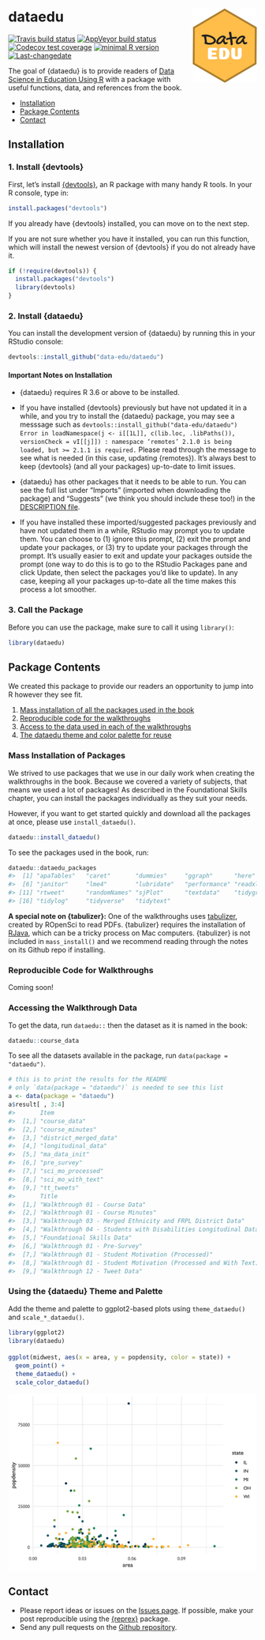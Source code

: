 
<!-- README.md is generated from README.Rmd. Please edit that file -->

# dataedu <img src = 'man/figures/logo.png' align="right" height="150" />

<!-- badges: start -->

[![Travis build
status](https://travis-ci.org/data-edu/dataedu.svg?branch=master)](https://travis-ci.org/data-edu/dataedu)
[![AppVeyor build
status](https://ci.appveyor.com/api/projects/status/github/data-edu/dataedu?branch=master&svg=true)](https://ci.appveyor.com/project/data-edu/dataedu)
[![Codecov test
coverage](https://codecov.io/gh/data-edu/dataedu/branch/master/graph/badge.svg)](https://codecov.io/gh/data-edu/dataedu?branch=master)
[![minimal R
version](https://img.shields.io/badge/R%3E%3D-3.6-6666ff.svg)](https://cran.r-project.org/)
[![Last-changedate](https://img.shields.io/badge/last%20change-2020--03--25-yellowgreen.svg)](https://github.com/data-edu/dataedu/commits/master)
<!-- badges: end -->

The goal of {dataedu} is to provide readers of [Data Science in
Education Using
R](https://github.com/data-edu/data-science-in-education) with a package
with useful functions, data, and references from the book.

  - [Installation](#installation)
  - [Package Contents](#package-contents)
  - [Contact](#contact)

## Installation

### 1\. Install {devtools}

First, let’s install [{devtools}](https://github.com/r-lib/devtools), an
R package with many handy R tools. In your R console, type in:

``` r
install.packages("devtools")
```

If you already have {devtools} installed, you can move on to the next
step.

If you are not sure whether you have it installed, you can run this
function, which will install the newest version of {devtools} if you do
not already have it.

``` r
if (!require(devtools)) {
  install.packages("devtools")
  library(devtools)
}
```

### 2\. Install {dataedu}

You can install the development version of {dataedu} by running this in
your RStudio console:

``` r
devtools::install_github("data-edu/dataedu")
```

#### Important Notes on Installation

  - {dataedu} requires R 3.6 or above to be installed.

  - If you have installed {devtools} previously but have not updated it
    in a while, and you try to install the {dataedu} package, you may
    see a messsage such as `devtools::install_github("data-edu/dataedu")
    Error in loadNamespace(j <- i[[1L]], c(lib.loc, .libPaths()),
    versionCheck = vI[[j]]) : namespace ‘remotes’ 2.1.0 is being loaded,
    but >= 2.1.1 is required.` Please read through the message to see
    what is needed (in this case, updating {remotes}). It’s always best
    to keep {devtools} (and all your packages) up-to-date to limit
    issues.

  - {dataedu} has other packages that it needs to be able to run. You
    can see the full list under “Imports” (imported when downloading the
    package) and “Suggests” (we think you should include these too\!) in
    the [DESCRIPTION
    file](https://github.com/data-edu/dataedu/blob/master/DESCRIPTION#L34).

  - If you have installed these imported/suggested packages previously
    and have not updated them in a while, RStudio may prompt you to
    update them. You can choose to (1) ignore this prompt, (2) exit the
    prompt and update your packages, or (3) try to update your packages
    through the prompt. It’s usually easier to exit and update your
    packages outside the prompt (one way to do this is to go to the
    RStudio Packages pane and click Update, then select the packages
    you’d like to update). In any case, keeping all your packages
    up-to-date all the time makes this process a lot smoother.

### 3\. Call the Package

Before you can use the package, make sure to call it using `library()`:

``` r
library(dataedu)
```

## Package Contents

We created this package to provide our readers an opportunity to jump
into R however they see fit.

1.  [Mass installation of all the packages used in the
    book](#mass-installation-of-packages)
2.  [Reproducible code for the
    walkthroughs](#reproducible-code-for-walkthroughs)
3.  [Access to the data used in each of the
    walkthroughs](#accessing-the-walkthrough-data)
4.  [The dataedu theme and color palette for
    reuse](#using-the-dataedu-theme-and-palette)

### Mass Installation of Packages

We strived to use packages that we use in our daily work when creating
the walkthroughs in the book. Because we covered a variety of subjects,
that means we used a lot of packages\! As described in the Foundational
Skills chapter, you can install the packages individually as they suit
your needs.

However, if you want to get started quickly and download all the
packages at once, please use `install_dataedu()`.

``` r
dataedu::install_dataedu()
```

To see the packages used in the book, run:

``` r
dataedu::dataedu_packages
#>  [1] "apaTables"   "caret"       "dummies"     "ggraph"      "here"       
#>  [6] "janitor"     "lme4"        "lubridate"   "performance" "readxl"     
#> [11] "rtweet"      "randomNames" "sjPlot"      "textdata"    "tidygraph"  
#> [16] "tidylog"     "tidyverse"   "tidytext"
```

**A special note on {tabulizer}:** One of the walkthroughs uses
[tabulizer](https://github.com/ropensci/tabulizer), created by ROpenSci
to read PDFs. {tabulizer} requires the installation of
[RJava](https://cran.r-project.org/web/packages/rJava/index.html), which
can be a tricky process on Mac computers. {tabulizer} is not included in
`mass_install()` and we recommend reading through the notes on its
Github repo if installing.

### Reproducible Code for Walkthroughs

Coming soon\!

### Accessing the Walkthrough Data

To get the data, run `dataedu::` then the dataset as it is named in the
book:

``` r
dataedu::course_data
```

To see all the datasets available in the package, run `data(package =
"dataedu")`.

``` r
# this is to print the results for the README
# only `data(package = "dataedu")` is needed to see this list
a <- data(package = "dataedu")
a$result[ , 3:4]
#>       Item                  
#>  [1,] "course_data"         
#>  [2,] "course_minutes"      
#>  [3,] "district_merged_data"
#>  [4,] "longitudinal_data"   
#>  [5,] "ma_data_init"        
#>  [6,] "pre_survey"          
#>  [7,] "sci_mo_processed"    
#>  [8,] "sci_mo_with_text"    
#>  [9,] "tt_tweets"           
#>       Title                                                          
#>  [1,] "Walkthrough 01 - Course Data"                                 
#>  [2,] "Walkthrough 01 - Course Minutes"                              
#>  [3,] "Walkthrough 03 - Merged Ethnicity and FRPL District Data"     
#>  [4,] "Walkthrough 04 - Students with Disabilities Longitudinal Data"
#>  [5,] "Foundational Skills Data"                                     
#>  [6,] "Walkthrough 01 - Pre-Survey"                                  
#>  [7,] "Walkthrough 01 - Student Motivation (Processed)"              
#>  [8,] "Walkthrough 01 - Student Motivation (Processed and With Text)"
#>  [9,] "Walkthrough 12 - Tweet Data"
```

### Using the {dataedu} Theme and Palette

Add the theme and palette to ggplot2-based plots using `theme_dataedu()`
and `scale_*_dataedu()`.

``` r
library(ggplot2)
library(dataedu)

ggplot(midwest, aes(x = area, y = popdensity, color = state)) +
  geom_point() +
  theme_dataedu() +
  scale_color_dataedu()
```

<img src="man/figures/README-unnamed-chunk-5-1.png" style="display: block; margin: auto;" />

## Contact

  - Please report ideas or issues on the [Issues
    page](https://github.com/data-edu/dataedu/issues). If possible, make
    your post reproducible using the
    [{reprex}](https://github.com/tidyverse/reprex) package.
  - Send any pull requests on the [Github
    repository](https://github.com/data-edu/dataedu).
